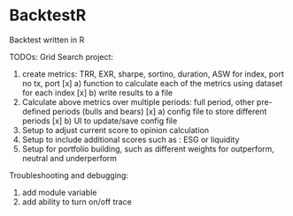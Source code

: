 # BacktestR
Backtest written in R

TODOs:
Grid Search project:
1) create metrics: TRR, EXR, sharpe, sortino, duration, ASW for index, port no tx, port
    [x] a) function to calculate each of the metrics using dataset for each index
    [x] b) write results to a file
2) Calculate above metrics over multiple periods: full period, other pre-defined periods (bulls and bears)
    [x] a) config file to store different periods
    [x] b) UI to update/save config file
3) Setup to adjust current score to opinion calculation
4) Setup to include additional scores such as : ESG or liquidity 
5) Setup for portfolio building, such as different weights for outperform, neutral and underperform 

Troubleshooting and debugging:
1) add module variable
2) add ability to turn on/off trace
